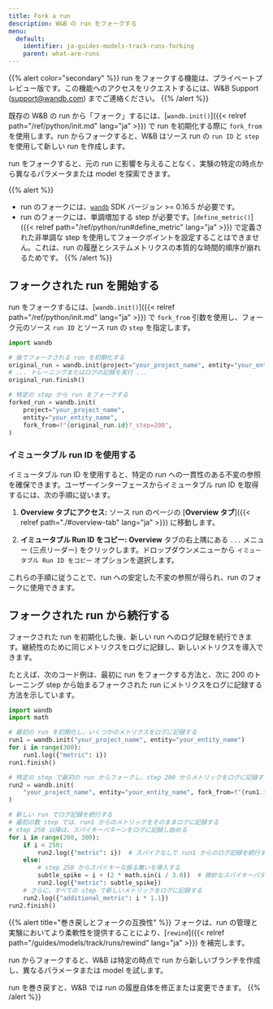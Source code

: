 ```yaml
---
title: Fork a run
description: W&B の run をフォークする
menu:
  default:
    identifier: ja-guides-models-track-runs-forking
    parent: what-are-runs
---
```


{{% alert color="secondary" %}}
run をフォークする機能は、プライベートプレビュー版です。この機能へのアクセスをリクエストするには、W&B Support (support@wandb.com) までご連絡ください。
{{% /alert %}}

既存の W&B の run から「フォーク」するには、[`wandb.init()`]({{< relref path="/ref/python/init.md" lang="ja" >}}) で run を初期化する際に `fork_from` を使用します。run からフォークすると、W&B はソース run の `run ID` と `step` を使用して新しい run を作成します。

run をフォークすると、元の run に影響を与えることなく、実験の特定の時点から異なるパラメータまたは model を探索できます。

{{% alert %}}
* run のフォークには、[`wandb`](https://pypi.org/project/wandb/) SDK バージョン >= 0.16.5 が必要です。
* run のフォークには、単調増加する step が必要です。[`define_metric()`]({{< relref path="/ref/python/run#define_metric" lang="ja" >}}) で定義された非単調な step を使用してフォークポイントを設定することはできません。これは、run の履歴とシステムメトリクスの本質的な時間的順序が崩れるためです。
{{% /alert %}}

## フォークされた run を開始する

run をフォークするには、[`wandb.init()`]({{< relref path="/ref/python/init.md" lang="ja" >}}) で `fork_from` 引数を使用し、フォーク元のソース `run ID` とソース run の `step` を指定します。

```python
import wandb

# 後でフォークされる run を初期化する
original_run = wandb.init(project="your_project_name", entity="your_entity_name")
# ... トレーニングまたはログの記録を実行 ...
original_run.finish()

# 特定の step から run をフォークする
forked_run = wandb.init(
    project="your_project_name",
    entity="your_entity_name",
    fork_from=f"{original_run.id}?_step=200",
)
```

### イミュータブル run ID を使用する

イミュータブル run ID を使用すると、特定の run への一貫性のある不変の参照を確保できます。ユーザーインターフェースからイミュータブル run ID を取得するには、次の手順に従います。

1.  **Overview タブにアクセス:** ソース run のページの [**Overview タブ**]({{< relref path="./#overview-tab" lang="ja" >}}) に移動します。

2.  **イミュータブル Run ID をコピー:** **Overview** タブの右上隅にある `...` メニュー (三点リーダー) をクリックします。ドロップダウンメニューから `イミュータブル Run ID をコピー` オプションを選択します。

これらの手順に従うことで、run への安定した不変の参照が得られ、run のフォークに使用できます。

## フォークされた run から続行する
フォークされた run を初期化した後、新しい run へのログ記録を続行できます。継続性のために同じメトリクスをログに記録し、新しいメトリクスを導入できます。

たとえば、次のコード例は、最初に run をフォークする方法と、次に 200 のトレーニング step から始まるフォークされた run にメトリクスをログに記録する方法を示しています。

```python
import wandb
import math

# 最初の run を初期化し、いくつかのメトリクスをログに記録する
run1 = wandb.init("your_project_name", entity="your_entity_name")
for i in range(300):
    run1.log({"metric": i})
run1.finish()

# 特定の step で最初の run からフォークし、step 200 からメトリックをログに記録する
run2 = wandb.init(
    "your_project_name", entity="your_entity_name", fork_from=f"{run1.id}?_step=200"
)

# 新しい run でログ記録を続行する
# 最初の数 step では、run1 からのメトリックをそのままログに記録する
# step 250 以降は、スパイキーパターンをログに記録し始める
for i in range(200, 300):
    if i < 250:
        run2.log({"metric": i})  # スパイクなしで run1 からのログ記録を続行する
    else:
        # step 250 からスパイキーな振る舞いを導入する
        subtle_spike = i + (2 * math.sin(i / 3.0))  # 微妙なスパイキーパターンを適用する
        run2.log({"metric": subtle_spike})
    # さらに、すべての step で新しいメトリックをログに記録する
    run2.log({"additional_metric": i * 1.1})
run2.finish()
```

{{% alert title="巻き戻しとフォークの互換性" %}}
フォークは、run の管理と実験においてより柔軟性を提供することにより、[`rewind`]({{< relref path="/guides/models/track/runs/rewind" lang="ja" >}}) を補完します。

run からフォークすると、W&B は特定の時点で run から新しいブランチを作成し、異なるパラメータまたは model を試します。

run を巻き戻すと、W&B では run の履歴自体を修正または変更できます。
{{% /alert %}}
